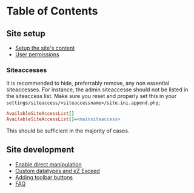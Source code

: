 Table of Contents
=================

## Site setup

* [Setup the site's content](https://github.com/KeyteqLabs/ezexceed-guide/blob/master/en/developer/content-setup.md)
* [User permissions](https://github.com/KeyteqLabs/ezexceed-guide/blob/master/en/developer/permissions.md)

### Siteaccesses

It is recommended to hide, preferrably remove, any non essential siteaccesses.
For instance, the admin siteaccesse should not be listed in the siteaccess list.
Make sure you reset and properly set this in your `settings/siteaccess/<siteaccessname>/site.ini.append.php`;

```ini
AvailableSiteAccessList[]
AvailableSiteAccessList[]=<mainsiteaccess>
```

This should be sufficient in the majority of cases.

## Site development

* [Enable direct manipulation](https://github.com/KeyteqLabs/ezexceed-guide/blob/master/en/developer/direct-manipulation.md)
* [Custom datatypes and eZ Exceed](https://github.com/KeyteqLabs/ezexceed-guide/blob/master/en/developer/custom-datatypes.md)
* [Adding toolbar buttons](https://github.com/KeyteqLabs/ezexceed-guide/blob/master/en/developer/adding-toolbar-buttons.md)
* [FAQ](https://github.com/KeyteqLabs/ezexceed-guide/blob/master/en/faq.md)
